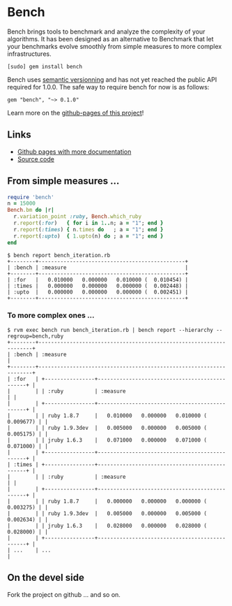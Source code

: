 # Bench

Bench brings tools to benchmark and analyze the complexity of your algorithms. 
It has been designed as an alternative to Benchmark that let your benchmarks 
evolve smoothly from simple measures to more complex infrastructures.

    [sudo] gem install bench

Bench uses [semantic versionning](http://semver.org) and has not yet reached the
public API required for 1.0.0. The safe way to require bench for now is as 
follows:

    gem "bench", "~> 0.1.0"

Learn more on the [github-pages of this project](http://blambeau.github.com/bench)!

## Links

* [Github pages with more documentation](http://blambeau.github.com/bench)
* [Source code](http://github.com/blambeau/bench)

## From simple measures ...

```ruby
require 'bench'
n = 15000
Bench.bm do |r|
  r.variation_point :ruby, Bench.which_ruby
  r.report(:for)   { for i in 1..n; a = "1"; end }
  r.report(:times) { n.times do   ; a = "1"; end }
  r.report(:upto)  { 1.upto(n) do ; a = "1"; end }
end
```

```terminal
$ bench report bench_iteration.rb
+--------+-----------------------------------------------+
| :bench | :measure                                      |
+--------+-----------------------------------------------+
| :for   |   0.010000   0.000000   0.010000 (  0.010454) |
| :times |   0.000000   0.000000   0.000000 (  0.002448) |
| :upto  |   0.000000   0.000000   0.000000 (  0.002451) |
+--------+-----------------------------------------------+
```

### To more complex ones ...

```terminal
$ rvm exec bench run bench_iteration.rb | bench report --hierarchy --regroup=bench,ruby
+--------+--------------------------------------------------------------------+
| :bench | :measure                                                           |
+--------+--------------------------------------------------------------------+
| :for   | +----------------+-----------------------------------------------+ |
|        | | :ruby          | :measure                                      | |
|        | +----------------+-----------------------------------------------+ |
|        | | ruby 1.8.7     |   0.010000   0.000000   0.010000 (  0.009677) | |
|        | | ruby 1.9.3dev  |   0.005000   0.000000   0.005000 (  0.005175) | |
|        | | jruby 1.6.3    |   0.071000   0.000000   0.071000 (  0.071000) | |
|        | +----------------+-----------------------------------------------+ |
| :times | +----------------+-----------------------------------------------+ |
|        | | :ruby          | :measure                                      | |
|        | +----------------+-----------------------------------------------+ |
|        | | ruby 1.8.7     |   0.000000   0.000000   0.000000 (  0.003275) | |
|        | | ruby 1.9.3dev  |   0.005000   0.000000   0.005000 (  0.002634) | |
|        | | jruby 1.6.3    |   0.028000   0.000000   0.028000 (  0.028000) | |
|        | +----------------+-----------------------------------------------+ |
| ...    | ...                                                                |
```

## On the devel side

Fork the project on github ... and so on. 
